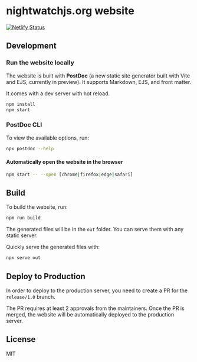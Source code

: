 # nightwatchjs.org website

[![Netlify Status](https://api.netlify.com/api/v1/badges/a6732c16-83fb-40cb-83e9-da1873f89298/deploy-status)](https://app.netlify.com/sites/zesty-starlight-195300/deploys)

## Development

### Run the website locally

The website is built with **PostDoc** (a new static site generator built with Vite and EJS, currently in preview). It supports Markdown, EJS, and front matter.

It comes with a dev server with hot reload.

```bash
npm install
npm start
```

### PostDoc CLI

To view the available options, run:

```bash
npx postdoc --help
```

#### Automatically open the website in the browser

```bash
npm start -- --open [chrome|firefox|edge|safari]
```

## Build

To build the website, run:

```bash
npm run build
```

The generated files will be in the `out` folder. You can serve them with any static server.

Quickly serve the generated files with:

```bash
npx serve out
```

## Deploy to Production

In order to deploy to the production server, you need to create a PR for the `release/1.0` branch. 

The PR requires at least 2 approvals from the maintainers. Once the PR is merged, the website will be automatically deployed to the production server.

## License
MIT
